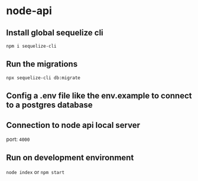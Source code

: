 # node-api

## Install global sequelize cli
`npm i sequelize-cli`

## Run the migrations
`npx sequelize-cli db:migrate`

## Config a .env file like the env.example to connect to a postgres database


## Connection to node api local server
port: `4000`

## Run on development environment

`node index` or 
`npm start`